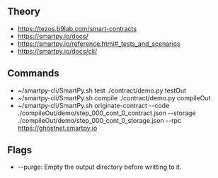 ## Theory

- https://tezos.b9lab.com/smart-contracts
- https://smartpy.io/docs/
- https://smartpy.io/reference.html#_tests_and_scenarios
- https://smartpy.io/docs/cli/

## Commands

- ~/smartpy-cli/SmartPy.sh test ./contract/demo.py testOut
- ~/smartpy-cli/SmartPy.sh compile ./contract/demo.py compileOut
- ~/smartpy-cli/SmartPy.sh originate-contract --code ./compileOut/demo/step_000_cont_0_contract.json --storage ./compileOut/demo/step_000_cont_0_storage.json --rpc https://ghostnet.smartpy.io

## Flags

- --purge: Empty the output directory before writting to it.
